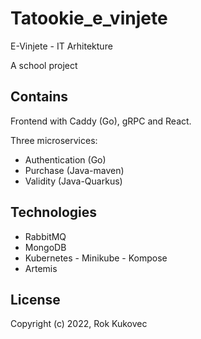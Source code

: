 # Tatookie_e_vinjete
E-Vinjete - IT Arhitekture

A school project 

## Contains

Frontend with Caddy (Go), gRPC and React.

Three microservices:
* Authentication (Go)
* Purchase (Java-maven)
* Validity (Java-Quarkus)

## Technologies
* RabbitMQ
* MongoDB
* Kubernetes - Minikube - Kompose
* Artemis

## License

Copyright (c) 2022, Rok Kukovec